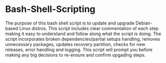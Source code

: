 # Bash-Shell-Scripting

The purpose of this bash shell script is to update and upgrade Debian-based Linux distros. This script includes clear commentation of each step making it easy to understand and follow along what the script is doing. The script incorporates broken dependencies/partial setups handling, removes unnecessary packages, updates recovery partition, checks for new releases, error handling and logging. This script will prompt you before making any big decisions to re-ensure and confirm upgading steps. 
